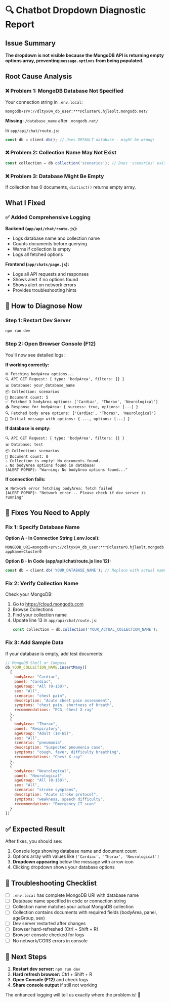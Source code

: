 # 🔍 Chatbot Dropdown Diagnostic Report

## Issue Summary
**The dropdown is not visible because the MongoDB API is returning empty options array, preventing `message.options` from being populated.**

## Root Cause Analysis

### ❌ Problem 1: MongoDB Database Not Specified
Your connection string in `.env.local`:
```
mongodb+srv://dltyx04_db_user:***@cluster0.hjleolt.mongodb.net/
```

**Missing:** `/database_name` after `.mongodb.net/`

In `app/api/chat/route.js`:
```javascript
const db = client.db(); // Uses DEFAULT database - might be wrong!
```

### ❌ Problem 2: Collection Name May Not Exist
```javascript
const collection = db.collection('scenarios'); // Does 'scenarios' exist in your DB?
```

### ❌ Problem 3: Database Might Be Empty
If collection has 0 documents, `distinct()` returns empty array.

## What I Fixed

### ✅ Added Comprehensive Logging

**Backend (`app/api/chat/route.js`):**
- Logs database name and collection name
- Counts documents before querying
- Warns if collection is empty
- Logs all fetched options

**Frontend (`app/chats/page.js`):**
- Logs all API requests and responses
- Shows alert if no options found
- Shows alert on network errors
- Provides troubleshooting hints

## 🚀 How to Diagnose Now

### Step 1: Restart Dev Server
```bash
npm run dev
```

### Step 2: Open Browser Console (F12)
You'll now see detailed logs:

**If working correctly:**
```
🌐 Fetching bodyArea options...
🔍 API GET Request: { type: 'bodyArea', filters: {} }
📊 Database: your_database_name
📦 Collection: scenarios
📄 Document count: 5
✅ Fetched 3 bodyArea options: ['Cardiac', 'Thorax', 'Neurological']
📥 Response for bodyArea: { success: true, options: [...] }
🔍 Fetched body area options: ['Cardiac', 'Thorax', 'Neurological']
📨 Initial message with options: { ..., options: [...] }
```

**If database is empty:**
```
🔍 API GET Request: { type: 'bodyArea', filters: {} }
📊 Database: test
📦 Collection: scenarios
📄 Document count: 0
⚠️ Collection is empty! No documents found.
⚠️ No bodyArea options found in database!
[ALERT POPUP]: "Warning: No bodyArea options found..."
```

**If connection fails:**
```
❌ Network error fetching bodyArea: fetch failed
[ALERT POPUP]: "Network error... Please check if dev server is running"
```

## 🔧 Fixes You Need to Apply

### Fix 1: Specify Database Name

**Option A - In Connection String (.env.local):**
```env
MONGODB_URI=mongodb+srv://dltyx04_db_user:***@cluster0.hjleolt.mongodb.net/YOUR_DATABASE_NAME?appName=Cluster0
```

**Option B - In Code (app/api/chat/route.js line 12):**
```javascript
const db = client.db('YOUR_DATABASE_NAME'); // Replace with actual name
```

### Fix 2: Verify Collection Name

Check your MongoDB:
1. Go to https://cloud.mongodb.com
2. Browse Collections
3. Find your collection name
4. Update line 13 in `app/api/chat/route.js`:
   ```javascript
   const collection = db.collection('YOUR_ACTUAL_COLLECTION_NAME');
   ```

### Fix 3: Add Sample Data

If your database is empty, add test documents:

```javascript
// MongoDB Shell or Compass
db.YOUR_COLLECTION_NAME.insertMany([
  {
    bodyArea: "Cardiac",
    panel: "Cardiac",
    ageGroup: "All (0-150)",
    sex: "All",
    scenario: "chest pain",
    description: "Acute chest pain assessment",
    symptoms: "chest pain, shortness of breath",
    recommendations: "ECG, Chest X-ray"
  },
  {
    bodyArea: "Thorax",
    panel: "Respiratory",
    ageGroup: "Adult (18-65)",
    sex: "All",
    scenario: "pneumonia",
    description: "Suspected pneumonia case",
    symptoms: "cough, fever, difficulty breathing",
    recommendations: "Chest X-ray"
  },
  {
    bodyArea: "Neurological",
    panel: "Neurological",
    ageGroup: "All (0-150)",
    sex: "All",
    scenario: "stroke symptoms",
    description: "Acute stroke protocol",
    symptoms: "weakness, speech difficulty",
    recommendations: "Emergency CT scan"
  }
])
```

## ✅ Expected Result

After fixes, you should see:
1. Console logs showing database name and document count
2. Options array with values like `['Cardiac', 'Thorax', 'Neurological']`
3. **Dropdown appearing** below the message with arrow icon
4. Clicking dropdown shows your database options

## 🐛 Troubleshooting Checklist

- [ ] `.env.local` has complete MongoDB URI with database name
- [ ] Database name specified in code or connection string
- [ ] Collection name matches your actual MongoDB collection
- [ ] Collection contains documents with required fields (bodyArea, panel, ageGroup, sex)
- [ ] Dev server restarted after changes
- [ ] Browser hard-refreshed (Ctrl + Shift + R)
- [ ] Browser console checked for logs
- [ ] No network/CORS errors in console

## 📝 Next Steps

1. **Restart dev server:** `npm run dev`
2. **Hard refresh browser:** Ctrl + Shift + R
3. **Open Console (F12)** and check logs
4. **Share console output** if still not working

The enhanced logging will tell us exactly where the problem is! 🎯
